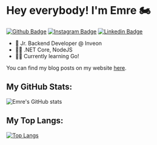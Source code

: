 # Hey everybody! I'm Emre 🏍

[![Github Badge](https://img.shields.io/badge/-Github-000?style=quare&labelColor=000&logo=Github&logoColor=white&link=link)](https://github.com/emre-guler) 
[![Instagram Badge](https://img.shields.io/badge/-Instagram-31104d?style=flat-quare&labelColor=31104d&logo=instagram&logoColor=white&link=link)](https://www.instagram.com/vpemre/) 
[![Linkedin Badge](https://img.shields.io/badge/-Linkedin-757575?style=flat-quare&labelColor=757575&logo=Linkedin&logoColor=white&link=link)](https://www.linkedin.com/in/emre-güler-649006199/) 
 
- 💼 Jr. Backend Developer @ Inveon
- 👨‍💻 .NET Core, NodeJS 
- 👨‍🎓 Currently learning Go! 

You can find my blog posts on my website [here](https://emreguler.dev/).

## My GitHub Stats:

![Emre's GitHub stats](https://github-readme-stats.vercel.app/api?username=emre-guler&theme=panda)

## My Top Langs:

[![Top Langs](https://github-readme-stats.vercel.app/api/top-langs/?username=emre-guler&layout=compact&theme=panda&hide=html,css,objective-c,scss,java,ruby)](https://github.com/anuraghazra/github-readme-stats)
